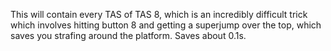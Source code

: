 This will contain every TAS of TAS 8, which is an incredibly difficult trick which involves hitting button 8 and getting a superjump over the top, which saves you strafing around the platform.
Saves about 0.1s.
